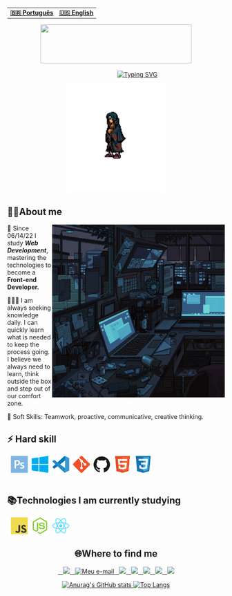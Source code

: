 

<table align="center">
  <tr>
    <td>
      <b>
        <a href="../readme.md">🇧🇷 Português</a>
      </b>
    </td>
    <td>
      <b>
        <a href="../readme-en.md">🇺🇸 English</a>
      </b>
    </td>
  </tr>
</table>
<div align="center" >
  <img width="350px" height=90px" src="./assets/helloworld.gif">

   &nbsp; &nbsp;  &nbsp; &nbsp; &nbsp; &nbsp; &nbsp; &nbsp; &nbsp; &nbsp; &nbsp; &nbsp; &nbsp;[![Typing SVG](https://readme-typing-svg.herokuapp.com?font=Fira+Code&pause=1000&color=0086F7&width=435&lines=My+name+is+Jonathan+de+Sousa;+Welcome+to+my+profile++%F0%9F%A7%99%F0%9F%8F%BE%E2%80%8D%E2%99%82%EF%B8%8F)](https://git.io/typing-svg)
</div>

<div align="center">
    <img   height= "250px" src="./assets/itachi02.gif">
</div>
<div>
    <h2>👨‍💻About me</h2>
    <img align="right" height="400px" src="./assets/pc.gif">
     📌 Since 06/14/22 I study <b><i>Web Development</i></b>, mastering the technologies to become a <b>Front-end Developer.</b></p>
    💆🏽‍♂️ I am always seeking knowledge daily. I can quickly learn what is needed to keep the process going. I believe we always need to learn, think outside the box and step out of our comfort zone.</p>  
    🧬 Soft Skills: Teamwork, proactive, communicative, creative thinking.</p>
    <div>
      <h2> ⚡ Hard skill</h2>
       &nbsp; <img height="40px" src="./assets/photoshop.svg"> 
       &nbsp;<img height="40px" src="./assets/windows.svg">
       &nbsp;<img height="40px" src="./assets/vscoode.svg">
       &nbsp;<img height="40px" src="./assets/git.svg">
       &nbsp;<img height="40px" src="./assets/github.svg">
       &nbsp;<img height="40px" src="./assets/html5-original.svg">
       &nbsp;<img height="40px" src="./assets/css3-original.svg"> 
    </div>
    <br>
    <h2>📚Technologies I am currently studying</h2>
      &nbsp; <img height="40px" src="./assets/javascript.svg"> 
       &nbsp;<img height="40px" src="./assets/notejs.svg">
       &nbsp;<img height="40px" src="./assets/react.svg">
</div>
<div>
<h2 align="center">🌐Where to find me</h2>
  <div align="center">
    <a href="https://github.com/jonathandesb" target="_blank">
      &nbsp;&nbsp; <img height="32px" src="https://img.shields.io/badge/GitHub-100000?style=for-the-badge&logo=github&logoColor=white">
    </a>
    <a href="mailto:jonathandsb20@gmail.com">
       &nbsp; <img height="32px" src="https://img.shields.io/badge/Gmail-D14836?style=for-the-badge&logo=gmail&logoColor=white" alt="Meu e-mail">
    </a>
    <a href="https://t.me/jonthandesb" target="_blank">
    &nbsp; <img height="32px" src="https://img.shields.io/badge/Telegram-2CA5E0?style=for-the-badge&logo=telegram&logoColor=white">
    </a>
    <a href="https://www.linkedin.com/in/jonathan-de-sousa-064a5722a/" target="_blank">
      &nbsp; <img height="32px" src="https://img.shields.io/badge/LinkedIn-0077B5?style=for-the-badge&logo=linkedin&logoColor=white">
    </a>
    <a href="https://www.instagram.com/jonathandesb_/" target="_blank">
    &nbsp; <img height="32px" src="https://img.shields.io/badge/Instagram-E4405F?style=for-the-badge&logo=instagram&logoColor=white">
    <a href="https://www.behance.net/jotartes">
      &nbsp; <img height="32px" src="https://img.shields.io/badge/-Behance-blue?style=for-the-badge&logo=behance&logoColor=white">
    </a>
    <a href="https://www.deviantart.com/zyoshii" target="_blank">
      &nbsp; <img height="32px" src="https://img.shields.io/badge/DeviantArt-05CC47?style=for-the-badge&logo=deviantart&logoColor=white">

     
  </div>

<div align="center">

![Anurag's GitHub stats](https://github-readme-stats.vercel.app/api?username=jonathandesb&show_icons=true&theme=radical)
[![Top Langs](https://github-readme-stats.vercel.app/api/top-langs/?username=jonathandesb&layout=compact)](https://github.com/jonathandesb/github-readme-stats)



</div>
</div>
  

